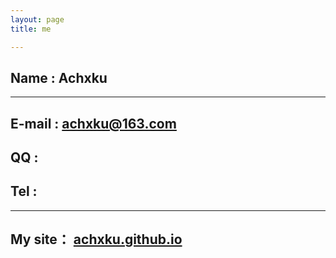 ```yaml
---
layout: page 
title: me

---
```


## Name : Achxku

----------

## E-mail : achxku@163.com

## QQ : 

## Tel : 

----------

## My site： [achxku.github.io](https://achxku.github.io)
